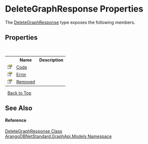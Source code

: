 # DeleteGraphResponse Properties
 

The <a href="a4024ade-b4e8-3e4e-3997-f125a065e720">DeleteGraphResponse</a> type exposes the following members.


## Properties
&nbsp;<table><tr><th></th><th>Name</th><th>Description</th></tr><tr><td>![Public property](media/pubproperty.gif "Public property")</td><td><a href="1d108212-bc24-59e6-d212-4a6dcaf4c9f3">Code</a></td><td /></tr><tr><td>![Public property](media/pubproperty.gif "Public property")</td><td><a href="265bded0-2b83-e1e6-fad3-6bd1594eb937">Error</a></td><td /></tr><tr><td>![Public property](media/pubproperty.gif "Public property")</td><td><a href="45cb5090-44d1-70da-6f86-1a2efa2901e1">Removed</a></td><td /></tr></table>&nbsp;
<a href="#deletegraphresponse-properties">Back to Top</a>

## See Also


#### Reference
<a href="a4024ade-b4e8-3e4e-3997-f125a065e720">DeleteGraphResponse Class</a><br /><a href="6fb2338d-d8f7-f9c1-2056-1702fe9bf954">ArangoDBNetStandard.GraphApi.Models Namespace</a><br />